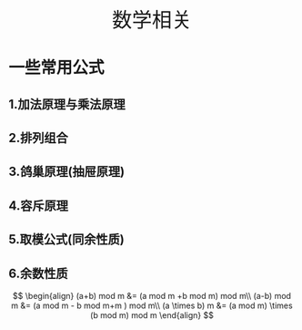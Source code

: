 <p style="text-align: center;font-size:35px">数学相关</p>


# 一些常用公式

## 1.加法原理与乘法原理


## 2.排列组合

## 3.鸽巢原理(抽屉原理)

## 4.容斥原理

## 5.取模公式(同余性质)

## 6.余数性质

$$
$$

$$
\begin{align}
(a+b) mod m &= (a mod m +b mod m) mod m\\
(a-b) mod m &= (a mod m - b mod m+m ) mod m\\
(a \times b) m &= (a mod m) \times (b mod m) mod m
\end{align}
$$
